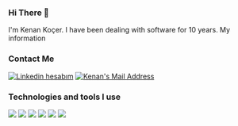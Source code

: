 ### Hi There 👋
<p>I'm  Kenan Koçer. I have been dealing with software for 10 years. My information</p>

<h3> Contact Me </h3>
  <a href="https://www.linkedin.com/in/kenankocer/" target="_blank" rel="nofollow"><img alt="Linkedin hesabım" src="https://img.shields.io/badge/LinkedIn-0077B5?style=for-the-badge&logo=linkedin&logoColor=white" /></a>
  <a href="mailto:kenankocer90@gmail.com" target="_blank" rel="nofollow"><img alt="Kenan's Mail Address" src="https://img.shields.io/badge/Gmail-D14836?style=for-the-badge&logo=gmail&logoColor=white" /></a>
 <h3>Technologies and tools I use</h3>
 
<img src="https://img.shields.io/badge/.NET-5C2D91?style=for-the-badge&logo=.net&logoColor=white"></img>
<img src="https://img.shields.io/badge/C%23-239120?style=for-the-badge&logo=c-sharp&logoColor=white"></img>
<img src="https://img.shields.io/badge/.NET%20core-E2E171?style=for-the-badge&logo=.net&logoColor=white"/>
<img src="https://img.shields.io/badge/Microsoft_SQL_Server-CC2927?style=for-the-badge&logo=microsoft-sql-server&logoColor=white"></img>
<img src="https://img.shields.io/badge/JAVA-0078D6?style=for-the-badge&logo=&logoColor=white"></img>
<img src="https://img.shields.io/badge/Spring%20Framework-D3D5F6?style=for-the-badge&logo=&logoColor=white"></img>






